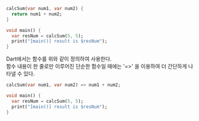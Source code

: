 ```dart
calcSum(var num1, var num2) {
  return num1 + num2;
}

void main() {
  var resNum = calcSum(5, 5);
  print("[main()] result is $resNum");
}
```
Dart에서는 함수를 위와 같이 정의하여 사용한다.  
함수 내용이 한 줄로만 이루어진 단순한 함수일 때에는 '=>' 을 이용하여 더 간단하게 나타낼 수 있다.
```dart
calcSum(var num1, var num2) => num1 + num2;

void main() {
  var resNum = calcSum(5, 5);
  print("[main()] result is $resNum");
}
```
